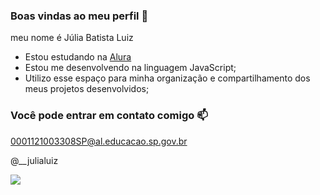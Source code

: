 ### Boas vindas ao meu perfil 🤍

meu nome é Júlia Batista Luiz

- Estou estudando na [Alura](https://www.alura.com.br)
- Estou me desenvolvendo na linguagem JavaScript;
- Utilizo esse espaço para minha organização e compartilhamento dos meus projetos desenvolvidos;

 ### Você pode entrar em contato comigo 📫

 0001121003308SP@al.educacao.sp.gov.br
 
 @__julialuiz

 ![](https://media.tenor.com/c56mUPIqFyUAAAAi/hello-kitty.gif)
